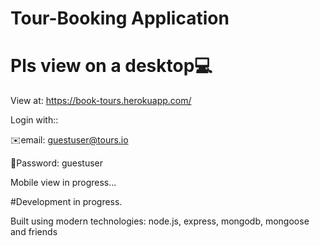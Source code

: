 # Tour-Booking Application
# Pls view on a desktop💻
View at: https://book-tours.herokuapp.com/

Login with::

✉️email: guestuser@tours.io 

🔑Password: guestuser

Mobile view in progress...

#Development in progress.

Built using modern technologies: node.js, express, mongodb, mongoose and friends
